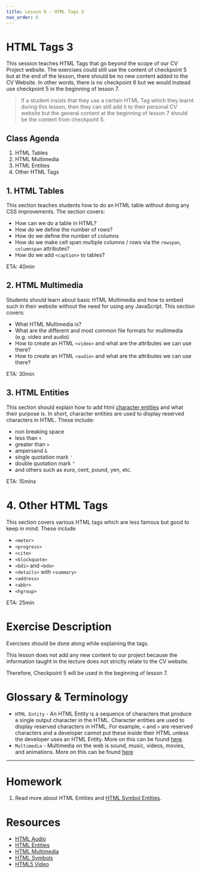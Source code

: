 ```yaml
---
title: Lesson 6 - HTML Tags 3
nav_order: 6
---
```


# HTML Tags 3

This session teaches HTML Tags that go beyond the scope of our CV Project website. The exercises could still use the content of checkpoint 5 but at the end of the lesson, there should be no new content added to the CV Website. In other words, there is no checkpoint 6 but we would instead use checkpoint 5 in the beginning of lesson 7.

> If a student insists that they use a certain HTML Tag which they learnt during this lesson, then they can still add it to their personal CV website but the general content at the beginning of lesson 7 should be the content from checkpoint 5.

## Class Agenda

1. HTML Tables
2. HTML Multimedia
3. HTML Entities
4. Other HTML Tags

## 1. HTML Tables

This section teaches students how to do an HTML table without doing any CSS improvements. The section covers:

- How can we do a table in HTML?
- How do we define the number of rows?
- How do we define the number of columns
- How do we make cell span multiple columns / rows via the `rowspan`, `columnspan` attributes?
- How do we add `<caption>` to tables?

ETA: 40min

## 2. HTML Multimedia

Students should learn about basic HTML Multimedia and how to embed such in their website without the need for using any JavaScript. This section covers:

- What HTML Multimedia is?
- What are the different and most common file formats for multimedia (e.g. video and audio)
- How to create an HTML `<video>` and what are the attributes we can use there?
- How to create an HTML `<audio>` and what are the attributes we can use there?

ETA: 30min

## 3. HTML Entities

This section should explain how to add html [character entities](https://www.w3schools.com/html/html_entities.asp) and what their purpose is. In short, character entities are used to display reserved characters in HTML. These include:

- non breaking space
- less than `<`
- greater than `>`
- ampersand `&`
- single quotation mark `'`
- double quotation mark `"`
- and others such as euro, cent, pound, yen, etc.

ETA: 15mins

# 4. Other HTML Tags

This section covers various HTML tags which are less famous but good to keep in mind. These include

- `<meter>`
- `<progress>`
- `<cite>`
- `<blockquote>`
- `<bdi>` and `<bdo>`
- `<details>` with `<summary>`
- `<address>`
- `<abbr>`
- `<hgroup>`

ETA: 25min

# Exercise Description

Exercises should be done along while explaining the tags.

This lesson does not add any new content to our project because the information taught in the lecture does not strictly relate to the CV website.

Therefore, Checkpoint 5 will be used in the beginning of lesson 7.

# Glossary & Terminology

- `HTML Entity` - An HTML Entity is a sequence of characters that produce a single output character in the HTML. Character entities are used to display reserved characters in HTML. For example, `<` and `>` are reserved characters and a developer cannot put these inside their HTML unless the developer uses an HTML Entity. More on this can be found [here](https://www.w3schools.com/html/html_entities.asp).
- `Multimedia` - Multimedia on the web is sound, music, videos, movies, and animations. More on this can be found [here](https://www.w3schools.com/html/html_media.asp)

---

# Homework

1. Read more about HTML Entities and [HTML Symbol Entities](https://www.w3schools.com/html/html_symbols.asp).

# Resources

- [HTML Audio](https://www.w3schools.com/html/html5_audio.asp)
- [HTML Entities](https://www.w3schools.com/html/html_entities.asp)
- [HTML Multimedia](https://www.w3schools.com/html/html_media.asp)
- [HTML Symbols](https://www.w3schools.com/html/html_symbols.asp)
- [HTML5 Video](https://www.w3schools.com/html/html5_video.asp)
